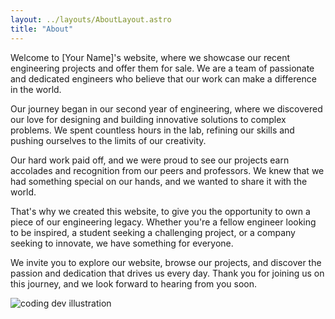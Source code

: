 ```yaml
---
layout: ../layouts/AboutLayout.astro
title: "About"
---
```


Welcome to [Your Name]'s website, where we showcase our recent engineering projects and offer them for sale. We are a team of passionate and dedicated engineers who believe that our work can make a difference in the world.

Our journey began in our second year of engineering, where we discovered our love for designing and building innovative solutions to complex problems. We spent countless hours in the lab, refining our skills and pushing ourselves to the limits of our creativity.

Our hard work paid off, and we were proud to see our projects earn accolades and recognition from our peers and professors. We knew that we had something special on our hands, and we wanted to share it with the world.

That's why we created this website, to give you the opportunity to own a piece of our engineering legacy. Whether you're a fellow engineer looking to be inspired, a student seeking a challenging project, or a company seeking to innovate, we have something for everyone.

We invite you to explore our website, browse our projects, and discover the passion and dedication that drives us every day. Thank you for joining us on this journey, and we look forward to hearing from you soon.

<div>
  <img src="/assets/dev.svg" class="sm:w-1/2 mx-auto" alt="coding dev illustration">
</div>
